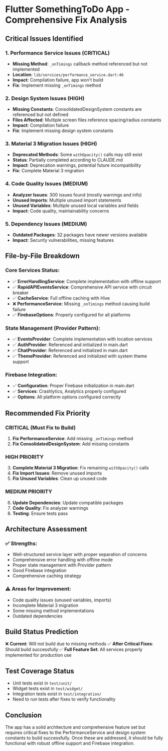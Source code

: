 # Flutter SomethingToDo App - Comprehensive Fix Analysis

## Critical Issues Identified

### 1. **Performance Service Issues** (CRITICAL)
- **Missing Method**: `_onTimings` callback method referenced but not implemented
- **Location**: `lib/services/performance_service.dart:46`
- **Impact**: Compilation failure, app won't build
- **Fix**: Implement missing `_onTimings` method

### 2. **Design System Issues** (HIGH)
- **Missing Constants**: ConsolidatedDesignSystem constants are referenced but not defined
- **Files Affected**: Multiple screen files reference spacing/radius constants
- **Impact**: Compilation failure
- **Fix**: Implement missing design system constants

### 3. **Material 3 Migration Issues** (HIGH)
- **Deprecated Methods**: Some `withOpacity()` calls may still exist
- **Status**: Partially completed according to CLAUDE.md
- **Impact**: Deprecation warnings, potential future incompatibility
- **Fix**: Complete Material 3 migration

### 4. **Code Quality Issues** (MEDIUM)
- **Analyzer Issues**: 300 issues found (mostly warnings and info)
- **Unused Imports**: Multiple unused import statements
- **Unused Variables**: Multiple unused local variables and fields
- **Impact**: Code quality, maintainability concerns

### 5. **Dependency Issues** (MEDIUM)
- **Outdated Packages**: 32 packages have newer versions available
- **Impact**: Security vulnerabilities, missing features

## File-by-File Breakdown

### Core Services Status:
- ✅ **ErrorHandlingService**: Complete implementation with offline support
- ✅ **RapidAPIEventsService**: Comprehensive API service with circuit breaker
- ✅ **CacheService**: Full offline caching with Hive
- ❌ **PerformanceService**: Missing `_onTimings` method causing build failure
- ✅ **FirebaseOptions**: Properly configured for all platforms

### State Management (Provider Pattern):
- ✅ **EventsProvider**: Complete implementation with location services
- ✅ **AuthProvider**: Referenced and initialized in main.dart
- ✅ **ChatProvider**: Referenced and initialized in main.dart
- ✅ **ThemeProvider**: Referenced and initialized with system theme support

### Firebase Integration:
- ✅ **Configuration**: Proper Firebase initialization in main.dart
- ✅ **Services**: Crashlytics, Analytics properly configured
- ✅ **Options**: All platform options configured correctly

## Recommended Fix Priority

### CRITICAL (Must Fix to Build)
1. **Fix PerformanceService**: Add missing `_onTimings` method
2. **Fix ConsolidatedDesignSystem**: Add missing constants

### HIGH PRIORITY
3. **Complete Material 3 Migration**: Fix remaining `withOpacity()` calls
4. **Fix Import Issues**: Remove unused imports
5. **Fix Unused Variables**: Clean up unused code

### MEDIUM PRIORITY
6. **Update Dependencies**: Update compatible packages
7. **Code Quality**: Fix analyzer warnings
8. **Testing**: Ensure tests pass

## Architecture Assessment

### ✅ Strengths:
- Well-structured service layer with proper separation of concerns
- Comprehensive error handling with offline mode
- Proper state management with Provider pattern
- Good Firebase integration
- Comprehensive caching strategy

### ⚠️ Areas for Improvement:
- Code quality issues (unused variables, imports)
- Incomplete Material 3 migration
- Some missing method implementations
- Outdated dependencies

## Build Status Prediction
❌ **Current**: Will not build due to missing methods
✅ **After Critical Fixes**: Should build successfully
✅ **Full Feature Set**: All services properly implemented for production use

## Test Coverage Status
- Unit tests exist in `test/unit/`
- Widget tests exist in `test/widget/` 
- Integration tests exist in `test/integration/`
- Need to run tests after fixes to verify functionality

## Conclusion
The app has a solid architecture and comprehensive feature set but requires critical fixes to the PerformanceService and design system constants to build successfully. Once these are addressed, it should be fully functional with robust offline support and Firebase integration.